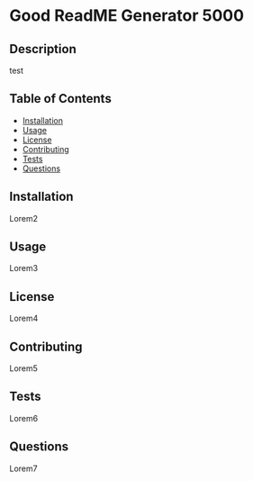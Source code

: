 # Good ReadME Generator 5000

  ## Description
  test

  ## Table of Contents 

  * [Installation](#installation)
  * [Usage](#usage)
  * [License](#license)
  * [Contributing](#contributing)
  * [Tests](#tests)
  * [Questions](#questions)
  
  ## Installation
  Lorem2
  ## Usage
  Lorem3
  ## License
  Lorem4
  ## Contributing
  Lorem5
  ## Tests
  Lorem6
  ## Questions
  Lorem7
